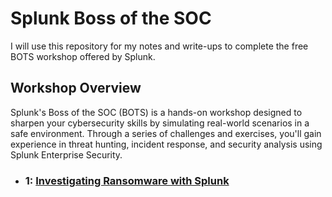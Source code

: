 # Splunk Boss of the SOC

I will use this repository for my notes and write-ups to complete the free BOTS workshop offered by Splunk.

## Workshop Overview

Splunk's Boss of the SOC (BOTS) is a hands-on workshop designed to sharpen your cybersecurity skills by simulating real-world scenarios in a safe environment. Through a series of challenges and exercises, you'll gain experience in threat hunting, incident response, and security analysis using Splunk Enterprise Security.


- ### **1: [Investigating Ransomware with Splunk](investigating-ransomeware/README.md)**


